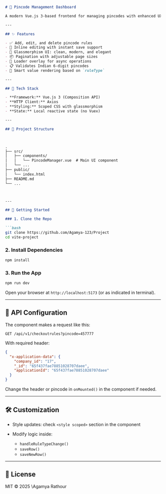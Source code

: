 ```markdown
# 🧾 Pincode Management Dashboard

A modern Vue.js 3-based frontend for managing pincodes with enhanced UX, glassmorphism styling, and dynamic pagination. It supports full CRUD operations with API integration, input validation, and loader overlays.

---

## ✨ Features

- ✅ Add, edit, and delete pincode rules
- 🔄 Inline editing with instant save support
- 💎 Glassmorphism UI: clean, modern, and elegant
- 📦 Pagination with adjustable page sizes
- 🚦 Loader overlay for async operations
- 📋 Validates Indian 6-digit pincodes
- 🧠 Smart value rendering based on `ruleType`

---

## 🧩 Tech Stack

- **Framework:** Vue.js 3 (Composition API)
- **HTTP Client:** Axios
- **Styling:** Scoped CSS with glassmorphism
- **State:** Local reactive state (no Vuex)

---

## 📂 Project Structure



.
├── src/
│   ├── components/
│   │   └── PincodeManager.vue  # Main UI component
│   └── ...
├── public/
│   └── index.html
├── README.md
└── ...



---

## 🚀 Getting Started

### 1. Clone the Repo

```bash
git clone https://github.com/Agamya-123/Project
cd vite-project
````

### 2. Install Dependencies

```bash
npm install
```

### 3. Run the App

```bash
npm run dev
```

Open your browser at `http://localhost:5173` (or as indicated in terminal).

---

## 📡 API Configuration

The component makes a request like this:

```http
GET /api/v1/checkoutrules?pincode=457777
```

With required header:

```json
{
  "x-application-data": {
    "company_id": "17",
    "_id": "65f437fae78851028707daee",
    "applicationId": "65f437fae78851028707daee"
  }
}
```

Change the header or pincode in `onMounted()` in the component if needed.

---

## 🛠 Customization

* Style updates: check `<style scoped>` section in the component
* Modify logic inside:

  * `handleRuleTypeChange()`
  * `saveRow()`
  * `saveNewRow()`

---


## 📝 License

MIT © 2025 \Agamya Rathour